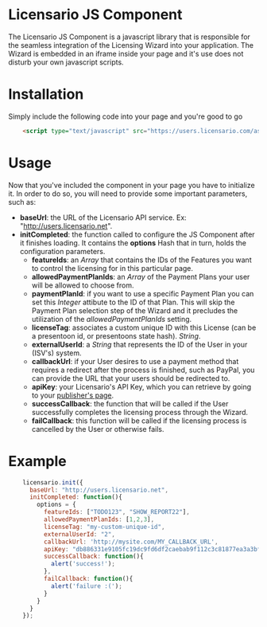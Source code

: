 # Licensario JS Component
The Licensario JS Component is a javascript library that is responsible for the seamless integration of the Licensing Wizard into your 
application. The Wizard is embedded in an iframe inside your page and it's use does not disturb your own javascript scripts.

# Installation
Simply include the following code into your page and you're good to go

```html
    <script type="text/javascript" src="https://users.licensario.com/assets/api/api.js"></script>
```

# Usage
Now that you've included the component in your page you have to initialize it. In order to do so, you will need to provide some important 
parameters, such as:

* **baseUrl**: the URL of the Licensario API service. Ex: "http://users.licensario.net".
* **initCompleted**: the function called to configure the JS Component after it finishes loading. It contains the **options** Hash that 
in turn, holds the configuration parameters.
    * **featureIds**: an *Array* that contains the IDs of the Features you want to control the licensing for in this particular page.
    * **allowedPaymentPlanIds**: an *Array* of the Payment Plans your user will be allowed to choose from.
    * **paymentPlanId**: if you want to use a specific Payment Plan you can set this *Integer* attibute to the ID of that Plan. This will skip 
    the Payment Plan selection step of the Wizard and it precludes the utilization of the *allowedPaymentPlanIds* setting.
    * **licenseTag**: associates a custom unique ID with this License (can be a presentoon id, or presentoons state hash). *String*.
    * **externalUserId**: a *String* that represents the ID of the User in your (ISV's) system.
    * **callbackUrl**: if your User desires to use a payment method that requires a redirect after the process is finished, such as PayPal, 
    you can provide the URL that your users should be redirected to.
    * **apiKey**: your Licensario's API Key, which you can retrieve by going to your [publisher's page](https://publishers.licensario.com).
    * **successCallback**: the function that will be called if the User successfully completes the licensing process through the Wizard.
    * **failCallback**: this function will be called if the licensing process is cancelled by the User or otherwise fails.

# Example

```javascript
    licensario.init({
      baseUrl: "http://users.licensario.net",
      initCompleted: function(){
        options = {
          featureIds: ["TODO123", "SHOW_REPORT22"],
          allowedPaymentPlanIds: [1,2,3],
          licenseTag: "my-custom-unique-id",
          externalUserId: "2",
          callbackUrl: 'http://mysite.com/MY_CALLBACK_URL',
          apiKey: "db886331e9105fc19dc9fd6df2caebab9f112c3c81877ea3a3bfcfe3076aa77d",
          successCallback: function(){
            alert('success!');
          },
          failCallback: function(){
            alert('failure :(');
          }
        }
      }
    });
```
